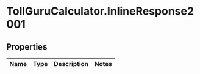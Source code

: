 # TollGuruCalculator.InlineResponse2001

## Properties
Name | Type | Description | Notes
------------ | ------------- | ------------- | -------------
